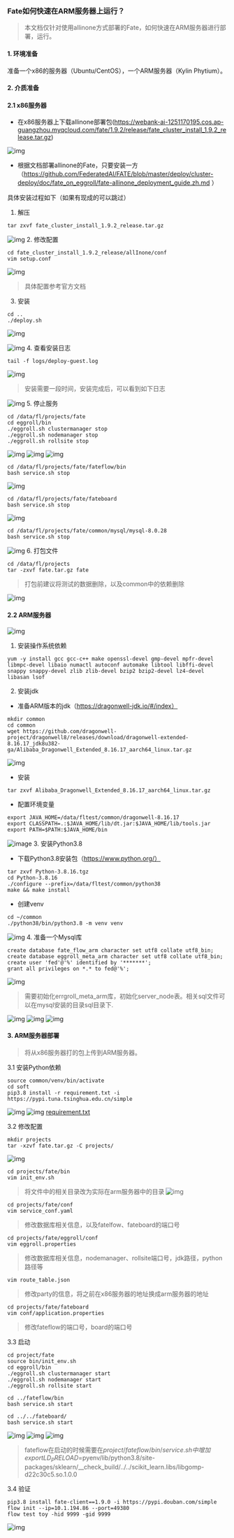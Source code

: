### Fate如何快速在ARM服务器上运行？
> 本文档仅针对使用allinone方式部署的Fate，如何快速在ARM服务器进行部署，运行。

#### 1. 环境准备
准备一个x86的服务器（Ubuntu/CentOS），一个ARM服务器（Kylin Phytium）。

#### 2. 介质准备
#### 2.1 x86服务器
- 在x86服务器上下载allinone部署包(https://webank-ai-1251170195.cos.ap-guangzhou.myqcloud.com/fate/1.9.2/release/fate_cluster_install_1.9.2_release.tar.gz)

![img](files/1.PNG)

- 根据文档部署allinone的Fate，只要安装一方（https://github.com/FederatedAI/FATE/blob/master/deploy/cluster-deploy/doc/fate_on_eggroll/fate-allinone_deployment_guide.zh.md ）

具体安装过程如下（如果有现成的可以跳过）

1. 解压
```shell
tar zxvf fate_cluster_install_1.9.2_release.tar.gz
```
![img](files/2.PNG)
2. 修改配置
```shell
cd fate_cluster_install_1.9.2_release/allInone/conf
vim setup.conf
```
![img](files/3.PNG)
> 具体配置参考官方文档
3. 安装
```shell
cd ..
./deploy.sh
```
![img](files/4.PNG)

![img](files/5.PNG)
4. 查看安装日志
```shell
tail -f logs/deploy-guest.log
```
![img](files/6.PNG)
> 安装需要一段时间，安装完成后，可以看到如下日志

![img](files/7.PNG)
5. 停止服务
```shell
cd /data/fl/projects/fate
cd eggroll/bin
./eggroll.sh clustermanager stop
./eggroll.sh nodemanager stop
./eggroll.sh rollsite stop
```
![img](files/8.PNG)
![img](files/9.PNG)
![img](files/10.PNG)
```shell
cd /data/fl/projects/fate/fateflow/bin
bash service.sh stop
```
![img](files/11.PNG)
```shell
cd /data/fl/projects/fate/fateboard
bash service.sh stop
```
![img](files/12.PNG)
```shell
cd /data/fl/projects/fate/common/mysql/mysql-8.0.28
bash service.sh stop
```
![img](files/13.PNG)
6. 打包文件
```shell
cd /data/fl/projects
tar -zxvf fate.tar.gz fate
```
> 打包前建议将测试的数据删除，以及common中的依赖删除

![img](files/14.PNG)
#### 2.2 ARM服务器
![img](files/15.PNG)
1. 安装操作系统依赖
```shell
yum -y install gcc gcc-c++ make openssl-devel gmp-devel mpfr-devel libmpc-devel libaio numactl autoconf automake libtool libffi-devel snappy snappy-devel zlib zlib-devel bzip2 bzip2-devel lz4-devel libasan lsof
```
2. 安装jdk
- 准备ARM版本的jdk（https://dragonwell-jdk.io/#/index）
```shell
mkdir common
cd common
wget https://github.com/dragonwell-project/dragonwell8/releases/download/dragonwell-extended-8.16.17_jdk8u382-ga/Alibaba_Dragonwell_Extended_8.16.17_aarch64_linux.tar.gz
```
![img](files/16.PNG)
- 安装
```shell
tar zxvf Alibaba_Dragonwell_Extended_8.16.17_aarch64_linux.tar.gz
```
- 配置环境变量
```shell
export JAVA_HOME=/data/fltest/common/dragonwell-8.16.17
export CLASSPATH=.:$JAVA_HOME/lib/dt.jar:$JAVA_HOME/lib/tools.jar
export PATH=$PATH:$JAVA_HOME/bin
```
![image](files/17.PNG)
3. 安装Python3.8
- 下载Python3.8安装包（https://www.python.org/）
```shell
tar zxvf Python-3.8.16.tgz
cd Python-3.8.16
./configure --prefix=/data/fltest/common/python38
make && make install
```
- 创建venv
```shell
cd ~/common
./python38/bin/python3.8 -m venv venv
```
![img](files/18.PNG)
4. 准备一个Mysql库
```shell
create database fate_flow_arm character set utf8 collate utf8_bin;
create database eggroll_meta_arm character set utf8 collate utf8_bin;
create user 'fed'@'%' identified by '*******';
grant all privileges on *.* to fed@'%'; 
```
![img](files/19.PNG)
> 需要初始化errgroll_meta_arm库，初始化server_node表。相关sql文件可以在mysql安装的目录sql目录下.

![img](files/20.PNG)
![img](files/21.PNG)
![img](files/22.PNG)
#### 3. ARM服务器部署
> 将从x86服务器打的包上传到ARM服务器。

3.1 安装Python依赖
```shell
source common/venv/bin/activate
cd soft
pip3.8 install -r requirement.txt -i https://pypi.tuna.tsinghua.edu.cn/simple
```
![img](files/23.PNG)
![img](files/24.PNG)
[requirement.txt](files/requirement.txt)

3.2 修改配置
```shell
mkdir projects
tar -xzvf fate.tar.gz -C projects/
```
![img](files/25.PNG)
```shell
cd projects/fate/bin
vim init_env.sh
```
> 将文件中的相关目录改为实际在arm服务器中的目录
![img](files/26.PNG)
```shell
cd projects/fate/conf
vim service_conf.yaml
```
> 修改数据库相关信息，以及fatelfow、fateboard的端口号
```shell
cd projects/fate/eggroll/conf
vim eggroll.properties
```
> 修改数据库相关信息，nodemanager、rollsite端口号，jdk路径，python路径等
```shell
vim route_table.json 
```
> 修改party的信息，将之前在x86服务器的地址换成arm服务器的地址
```shell
cd projects/fate/fateboard
vim conf/application.properties 
```
> 修改fateflow的端口号，board的端口号

3.3 启动
```shell
cd project/fate
source bin/init_env.sh 
cd eggroll/bin
./eggroll.sh clustermanager start
./eggroll.sh nodemanager start
./eggroll.sh rollsite start

cd ../fateflow/bin
bash service.sh start

cd ../../fateboard/
bash service.sh start
```
![img](files/27.PNG)
![img](files/28.PNG)
![img](files/29.PNG)
> fateflow在启动的时候需要在${project}/fateflow/bin/service.sh中增加export LD_PRELOAD=$pyenv/lib/python3.8/site-packages/sklearn/__check_build/../../scikit_learn.libs/libgomp-d22c30c5.so.1.0.0

3.4 验证
```shell
pip3.8 install fate-client==1.9.0 -i https://pypi.douban.com/simple
flow init --ip=10.1.194.86 --port=49380
flow test toy -hid 9999 -gid 9999
```
![img](files/30.PNG)